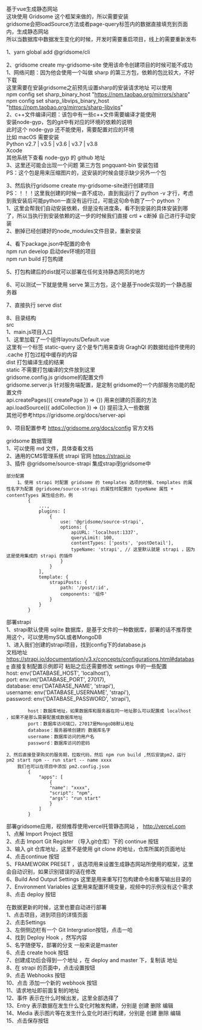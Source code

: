 基于vue生成静态网站  
这块使用 Gridsome 这个框架来做的，所以需要安装  
gridsome会把loadSource方法或者page-query标签内的数据直接填充到页面内，生成静态网站  
所以当数据库中数据发生变化的时候，开发时需要重启项目，线上的需要重新发布  

1、yarn global add @gridsome/cli

2、gridsome create my-gridsome-site 使用该命令创建项目的时候可能不成功  
    1、网络问题：因为他会使用一个叫做 sharp 的第三方包，依赖的包比较大，不好下载  
    这里需要在安装gridsome之前预先设置sharp的安装请求地址 可以使用  
        npm config set sharp_binary_host "https://npm.taobao.org/mirrors/sharp"  
        npm config set sharp_libvips_binary_host "https://npm.taobao.org/mirrors/sharp-libvips"  
    2、c++文件编译问题：该包中有一些c++文件需要编译才能使用  
        安装node-gyp，包的git中有对应的环境的依赖的说明  
            此时这个 node-gyp 还不能使用，需要配置对应的环境  
            比如 macOS 需要安装  
                Python  v2.7 | v3.5 | v3.6 | v3.7 | v3.8  
                Xcode  
            其他系统下查看 node-gyp 的 github 地址  
    3、这里还可能会出现一个问题 第三方包 pngquant-bin 安装包错  
        PS：这个包是用来压缩图片的，这安装的时候会提示缺少另外一个包  

3、然后执行gridsome create my-gridsome-site进行创建项目  
    PS：！！！这里我创建的时候一直不成功，直到我运行了 python -v 才行，考虑到我安装后可能python一直没有运行过，可能这句命令跑了一个 python ？   
    1、这里会帮我们自动安装依赖，但是没有进度条，看不到安装的具体安装到哪了，所以当执行到安装依赖的这一步的时候我们直接 crtl + c断掉
    自己进行手动安装  
    2、删掉已经创建好的node_modules文件目录，重新安装   

4、看下package.json中配置的命令  
    npm run develop 启动dev环境的项目  
    npm run build 打包构建  

5、打包构建后的dist就可以部署在任何支持静态网页的地方  

6、可以测试一下就是使用 serve 第三方包，这个是基于node实现的一个静态服务器  

7、直接执行 serve dist

8、目录结构  
    src  
        1、main.js项目入口  
            1、这里加载了一个组件layouts/Default.vue  
                这里有一个标签 static-query 这个是专门用来查询 GraghQl 的数据给组件使用的  
    .cache 打包过程中缓存的内容  
    dist 打包编译生成的结果  
    static 不需要打包编译的文件放到这里  
    gridsome.config.js  gridsome的配置文件  
    gridsome.server.js  针对服务端配置，是定制 gridsome的一个内部服务功能的配置文件  
        api.createPages(({ createPage }) => {}) 用来创建的页面的方法  
        api.loadSource(({ addCollection }) => {}) 提前注入一些数据   
        其他可参考https://gridsome.org/docs/server-api  

9、项目配置参考 https://gridsome.org/docs/config 官方文档  


gridsome 数据管理    
    1、可以使用 md 文件，具体查看文档  
    2、通用的CMS管理系统  strapi  官网 https://strapi.io  
    3、插件 @gridsome/source-strapi 集成strapi到gridsome中  
 
    部分配置
        1、使用 strapi 时配置 gridsome 的 templates 选项的时候，templates 的属性名字为配置 @gridsome/source-strapi 的属性时配置的 typeName 属性 + contentTypes 属性组合的，例 
            {
                ...,
                plugins: [
                    {
                        use: '@gridsome/source-strapi',
                        options: {
                            apiURL: 'localhost:1337',
                            queryLimit: 100,
                            contentTypes: ['posts', 'postDetail'],
                            typeName: 'strapi', // 这里默认就是 strapi ，因为这是使用集成的 strapi 的插件
                        }
                    }
                ],
                template: {
                    strapiPosts: {
                        path: '/post/:id',
                        components: '组件'
                    }
                }
            }


部署strapi  
    1、strapi默认使用 sqlite 数据库，是基于文件的一种数据库，部署的话不推荐使用这个，可以使用mySQL或者MongoDB  
        1、进入我们创建的strapi项目，找到config下的database.js   
            文档地址 https://strapi.io/documentation/v3.x/concepts/configurations.html#database 直接复制配置示例即可
            粘贴之后还需要修改 settings 中的一些配置  
                host: env('DATABASE_HOST', 'localhost'),  
                port: env.int('DATABASE_PORT', 27017),  
                database: env('DATABASE_NAME', 'strapi'),  
                username: env('DATABASE_USERNAME', 'strapi'),  
                password: env('DATABASE_PASSWORD', 'strapi'),  

            host：数据库地址，如果数据库和服务器在同一地址那么可以配置成 localhost ，如果不是那么需要配置成数据库地址  
            port：数据库访问端口，27017是MongoDB默认地址  
            database：服务器嗦创建的 数据库名字   
            username：数据库访问的用户名  
            password：数据库访问的密码  

    2、然后直接登录购买的服务期，拉取代码，然后 npm run build ,然后安装pm2，运行 pm2 start npm -- run start -- name xxxx  
        我们也可以在项目中添加 pm2.config.json  
            {
                "apps": [
                    {
                    "name": "xxxx",
                    "script": "npm",
                    "args": "run start"
                    }
                ]
            }

部署gridsome应用，视频推荐使用vercel托管静态网站 ， http://vercel.com  
    1、点解 Import Project  按钮  
    2、点击 Import Git Register （导入git仓库）下的 continue 按钮  
    3、输入 git 仓库地址，这里不是使用 git clone 的地址，仓库所属的页面地址  
    4、点击continue 按钮  
    5、FRAMEWORK PRESET ，该选项用来设置生成静态网站所使用的框架，这里会自动识别，如果识别错误的话在修改  
    6、Build And Output Settings 这里是用来重写打包构建命令和重写输出目录的  
    7、Environment Variables 这里用来配置环境变量，视频中的示例没有这个需求  
    8、点击 deploy 按钮  

在数据更新的时候，这里也要自动进行部署  
    1、点击项目，进到项目的详情页面  
    2、点击Settings  
    3、左侧侧边栏有一个 Git Intergration按钮，点击一哈  
    4、找到 Deploy Hook ，然写内容  
    5、名字随便写，部署的分支 一般来说是master  
    6、点击 create hook 按钮   
    7、创建成功后会得到一个地址  ，在 deploy and master 下，复制该 地址  
    8、在 strapi 的页面中，点击设置按钮  
    9、点击 Webhooks 按钮  
    10、点击 添加一个新的 webhook 按钮  
    11、请求地址即前面复制的地址   
    12、事件 表示在什么时候出发，这里全部选择了   
    13、Entry 表示数据在发生什么变化时触发构建，分别是 创建 删除 编辑  
    14、Media 表示图片等在发生什么变化时进行构建，分别是 创建 删除 编辑  
    15、点击保存按钮  



 
                             